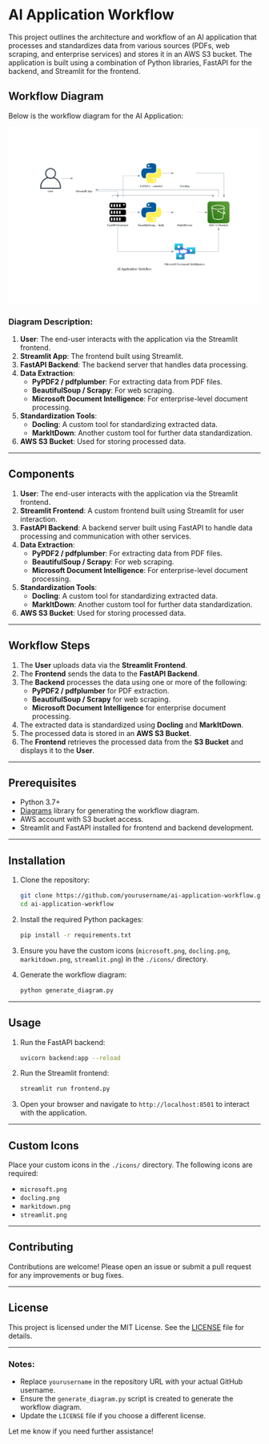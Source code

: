 

# AI Application Workflow

This project outlines the architecture and workflow of an AI application that processes and standardizes data from various sources (PDFs, web scraping, and enterprise services) and stores it in an AWS S3 bucket. The application is built using a combination of Python libraries, FastAPI for the backend, and Streamlit for the frontend.

## Workflow Diagram

Below is the workflow diagram for the AI Application:

![AI Application Workflow](./ai_application_workflow.png)

### Diagram Description:
1. **User**: The end-user interacts with the application via the Streamlit frontend.
2. **Streamlit App**: The frontend built using Streamlit.
3. **FastAPI Backend**: The backend server that handles data processing.
4. **Data Extraction**:
   - **PyPDF2 / pdfplumber**: For extracting data from PDF files.
   - **BeautifulSoup / Scrapy**: For web scraping.
   - **Microsoft Document Intelligence**: For enterprise-level document processing.
5. **Standardization Tools**:
   - **Docling**: A custom tool for standardizing extracted data.
   - **MarkItDown**: Another custom tool for further data standardization.
6. **AWS S3 Bucket**: Used for storing processed data.

---

## Components

1. **User**: The end-user interacts with the application via the Streamlit frontend.
2. **Streamlit Frontend**: A custom frontend built using Streamlit for user interaction.
3. **FastAPI Backend**: A backend server built using FastAPI to handle data processing and communication with other services.
4. **Data Extraction**:
   - **PyPDF2 / pdfplumber**: For extracting data from PDF files.
   - **BeautifulSoup / Scrapy**: For web scraping.
   - **Microsoft Document Intelligence**: For enterprise-level document processing.
5. **Standardization Tools**:
   - **Docling**: A custom tool for standardizing extracted data.
   - **MarkItDown**: Another custom tool for further data standardization.
6. **AWS S3 Bucket**: Used for storing processed data.

---

## Workflow Steps

1. The **User** uploads data via the **Streamlit Frontend**.
2. The **Frontend** sends the data to the **FastAPI Backend**.
3. The **Backend** processes the data using one or more of the following:
   - **PyPDF2 / pdfplumber** for PDF extraction.
   - **BeautifulSoup / Scrapy** for web scraping.
   - **Microsoft Document Intelligence** for enterprise document processing.
4. The extracted data is standardized using **Docling** and **MarkItDown**.
5. The processed data is stored in an **AWS S3 Bucket**.
6. The **Frontend** retrieves the processed data from the **S3 Bucket** and displays it to the **User**.

---

## Prerequisites

- Python 3.7+
- [Diagrams](https://diagrams.mingrammer.com/) library for generating the workflow diagram.
- AWS account with S3 bucket access.
- Streamlit and FastAPI installed for frontend and backend development.

---

## Installation

1. Clone the repository:
   ```bash
   git clone https://github.com/yourusername/ai-application-workflow.git
   cd ai-application-workflow
   ```

2. Install the required Python packages:
   ```bash
   pip install -r requirements.txt
   ```

3. Ensure you have the custom icons (`microsoft.png`, `docling.png`, `markitdown.png`, `streamlit.png`) in the `./icons/` directory.

4. Generate the workflow diagram:
   ```bash
   python generate_diagram.py
   ```

---

## Usage

1. Run the FastAPI backend:
   ```bash
   uvicorn backend:app --reload
   ```

2. Run the Streamlit frontend:
   ```bash
   streamlit run frontend.py
   ```

3. Open your browser and navigate to `http://localhost:8501` to interact with the application.

---

## Custom Icons

Place your custom icons in the `./icons/` directory. The following icons are required:
- `microsoft.png`
- `docling.png`
- `markitdown.png`
- `streamlit.png`

---

## Contributing

Contributions are welcome! Please open an issue or submit a pull request for any improvements or bug fixes.

---

## License

This project is licensed under the MIT License. See the [LICENSE](LICENSE) file for details.

---

### Notes:
- Replace `yourusername` in the repository URL with your actual GitHub username.
- Ensure the `generate_diagram.py` script is created to generate the workflow diagram.
- Update the `LICENSE` file if you choose a different license.

Let me know if you need further assistance!
